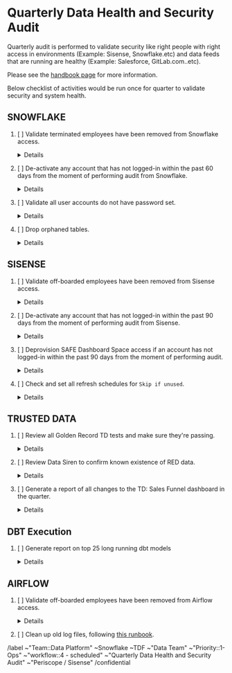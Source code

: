 # Quarterly Data Health and Security Audit

Quarterly audit is performed to validate security like right people with right access in environments (Example: Sisense, Snowflake.etc) and data feeds that are running are healthy (Example: Salesforce, GitLab.com..etc).

Please see the [handbook page](https://about.gitlab.com/handbook/business-technology/data-team/data-management/#quarterly-data-health-and-security-audit) for more information. 

Below checklist of activities would be run once for quarter to validate security and system health.

## SNOWFLAKE
1. [ ] Validate terminated employees have been removed from Snowflake access.
    <details>

    Cross check between Employee Directory and Snowflake
    * [ ] If applicable, check if users set to disabled in Snowflake
    * [ ] If applicable, check if users in [roles.yml](https://gitlab.com/gitlab-data/analytics/-/blob/master/permissions/snowflake/roles.yml):
        * [ ] isn't assigned to `warehouses`
        * [ ] isn't assigned to `roles`
        * [ ] can_login set to: `no`

    ```sql

      SELECT									 
        employee.employee_id,									 
        employee.first_name,									 
        employee.last_name,									 
        employee.hire_date,									 
        employee.rehire_date,									 
        snowflake.last_success_login,									 
        snowflake.created_on,									 
        employee.termination_date,									
        snowflake.is_disabled									 
      FROM prep.sensitive.employee_directory employee 									 
      INNER JOIN prod.legacy.snowflake_show_users  snowflake									 
      ON employee.first_name = snowflake.first_name									 
      AND employee.last_name = snowflake.last_name									 
      AND snowflake.is_disabled ='false'									 
      AND employee.termination_date IS NOT  NULL;									

    ```

2. [ ] De-activate any account that has not logged-in within the past 60 days from the moment of performing audit from Snowflake.
    <details>

   * [ ] Run below SQL script to perform the check.

     `NOTE: Exclude deactivating system accounts that show up in the list when below SQL script is executed.`
  

    ```sql
     SELECT	*																			
     FROM prod.legacy.snowflake_show_users 																			
     WHERE CASE WHEN last_success_login IS null THEN created_on ELSE last_success_login END <= dateadd('day', -60, CURRENT_DATE())
     AND is_disabled ='false';										
    ```


3. [ ] Validate all user accounts do not have password set.
    <details>

   * [ ] Check HAS_PASSWRD is set to ‘false’ in users table. If set to ‘false’ then there is not password set. Run below SQL script to perform the check.
   ```sql
    SELECT * 
   FROM "SNOWFLAKE"."ACCOUNT_USAGE"."USERS"
   WHERE has_password = 'true'
   AND disabled = 'false'
   AND deleted_on IS NULL
   AND name NOT IN ('PERMISSION_BOT','FIVETRAN','GITLAB_CI','AIRFLOW','STITCH','SISENSE_RESTRICTED_SAFE','PERISCOPE','MELTANO','TARGET_SNOWFLAKE','GRAFANA','SECURITYBOTSNOWFLAKEAPI', 'GAINSIGHT','MELTANO_DEV','BI_TOOL_EVAL','TABLEAU_RESTRICTED_SAFE','DATA_OBS_USER_1','TABLEAU', 'HIGHTOUCH_USER');

 
    ```

4. [ ] Drop orphaned tables.
    <details>

    * [ ] Using the current main branch of the [analytics repository](https://gitlab.com/gitlab-data/analytics/-/tree/master) run the dbt operation `orphaned_db_table_check`
    ```
    dbt run-operation orphaned_db_table_check
    ```
    * [ ] Using the list of output tables validate that the tables are no longer in use.
    * [ ] Send out Slack notification in `#data`
       * [ ] Slack notification
          <details>
          
          ```
          Hi Everyone.
          As part of our quarterly [data health and security audit](https://about.gitlab.com/handbook/business-technology/data-team/data-management/#quarterly-data-health-and-security-audit) we check for orphaned tables in our Snowflake instance (`PREP` and `PROD` database). Orphaned tables are tables with no dbt model attached to it. To keep our Data Platform clean we will drop each quarter orphaned tables in order to keep our Data Platform in a healthy shape. Please review this<link to issue> list of tables that we will drop on `xxxx-xx-xx` and let us know if there are concerns and (some) tables need to be kept in Snowflake.
          ```

          
    * [ ] Drop tables that are no longer in use.

## SISENSE
1. [ ] Validate off-boarded employees have been removed from Sisense access.
    <details>

   * [ ] Step 1: In order to get latest data loaded into table `legacy.sheetload_sisense_users`, Google Sheet needs to be updated with latest data from Sisense `users` table. To update the latest data, run below SQL in Sisense under database `periscope_usage_data` and paste the data in google sheet (https://docs.google.com/spreadsheets/d/1oY6YhTuXYqy5ujlTxrQKf7KCDNpPwKWD_hZmzR1UPIo/edit#gid=0). Make sure Step 1 is completed atlease 1 day before running SQL in Step 2, as sheetload runs once in 24 hours to get latest data loaded from google sheetload into `legacy.sheetload_sisense_users` table.


    ```sql

      SELECT distinct users.id, 
        users.first_name, 
        users.last_name,
        users.email_address 
      FROM users
      LEFT OUTER JOIN user_roles
        ON users.id = user_roles.user_id
        LEFT OUTER JOIN roles
        ON user_roles.role_id = roles.id
        --check if a user has a role assigned (because the users table contains all users ever exist in Sisense).
        WHERE roles.name = 'Everyone'

    ```

   * [ ] Step 2: Run below SQL script to perform the check.
   

   ```sql

   WITH EMPLOYEE_DIRECTORY AS (
  
    SELECT full_name, 
      work_email,
      date_actual,
      is_termination_date
    FROM "PROD"."LEGACY"."EMPLOYEE_DIRECTORY_ANALYSIS"
    WHERE date_actual <= current_date
    QUALIFY ROW_NUMBER() OVER (PARTITION BY full_name ORDER BY date_actual DESC) = 1

    ), FINAL as (

    SELECT * 
    FROM  employee_directory
    WHERE is_termination_date = 'TRUE'

    )

    SELECT   
      final.full_name, 
      final.work_email 
    FROM final
    JOIN legacy.sheetload_sisense_users users 
    ON final.work_email = users.email_address 
      -- incase email adres is empty
      OR final.full_name = users.FIRST_NAME || ' ' || users.LAST_NAME
   ORDER BY 2

   ```


2. [ ] De-activate any account that has not logged-in within the past 90 days from the moment of performing audit from Sisense.

    <details>

   * [ ] Run below SQL script to perform the check.

   ```sql
   WITH final as (
      SELECT users.id, 
         first_name, 
         last_name, 
         email_address, 
         spaces.name,
         MAX(DATE(time_on_site_logs.created_at)) AS last_login_date  
      FROM time_on_site_logs
      JOIN users
      --inner join between time_on_site_logs and users. This means if a user never performed a login, it will not show up in the results
      --improvement point for next iteration check for users that were created over 90 days ago and that didn't perform a login.
      ON time_on_site_logs.USER_ID = users.ID
      LEFT OUTER JOIN user_roles
      ON users.id = user_roles.user_id
      LEFT OUTER JOIN roles
      ON user_roles.role_id = roles.id
      --check if a user has a role assigned (because the users table contains all users ever exist in Sisense).
      LEFT OUTER JOIN spaces
      on roles.space_id = spaces.id
      WHERE roles.name = 'Everyone'
      GROUP BY 1,2,3,4,5
   )

   SELECT * 
   FROM final
   WHERE last_login_date < CURRENT_DATE-90
   ORDER BY last_name;
   ```

3. [ ] Deprovision SAFE Dashboard Space access if an account has not logged-in within the past 90 days from the moment of performing audit.

    <details>

   * [ ] Run below SQL script to perform the check.

   ```sql
   WITH final as (
    SELECT users.id, 
        first_name, 
        last_name, 
        email_address, 
        spaces.name,
        MAX(DATE(time_on_site_logs.created_at)) AS last_login_date  
    FROM time_on_site_logs
    JOIN users
    --inner join between time_on_site_logs and users. This means if a user never performed a login, it will not show up in the results
    --improvement point for next iteration check for users that were created over 90 days ago and that didn't perform a login.
    ON time_on_site_logs.USER_ID = users.ID
    LEFT OUTER JOIN user_roles
    ON users.id = user_roles.user_id
    LEFT OUTER JOIN roles
    ON user_roles.role_id = roles.id
    --check if a user has a role assigned (because the users table contains all users ever exist in Sisense).
    LEFT OUTER JOIN spaces
    on roles.space_id = spaces.id
    WHERE roles.name = 'Everyone'
    AND spaces.name = 'gitlab:safe-dashboard'
    GROUP BY 1,2,3,4,5
   )

    SELECT * 
    FROM final
    WHERE last_login_date < CURRENT_DATE-90
    ORDER BY last_name;
   ```

4. [ ] Check and set all refresh schedules for `Skip if unused`.

    <details>

   - [ ] GitLab Space
   - [ ] SAFE Space
   - [ ] SAFE Intermediate Space

## TRUSTED DATA
1. [ ] Review all Golden Record TD tests and make sure they're passing.

    <details>

    * [ ] Run below SQL script to perform the check.

     ```sql

    SELECT *  
    FROM "PROD"."WORKSPACE_DATA"."DBT_TEST_RESULTS" 
    WHERE test_unique_id LIKE '%raw_golden_data%' 
    AND test_status <>'pass' 
    ORDER BY results_generated_at DESC ;				
				
    ```

2.  [ ] Review Data Siren to confirm known existence of RED data.

    <details>
    
    * [ ] Run below SQL script to perform the check.

     ```sql

    SELECT DISTINCT 
       SENSOR_NAME, 
       (CONCAT(DATABASE_NAME,'.',TABLE_SCHEMA,'.',TABLE_NAME)) AS TABLE_NAME,		
       COLUMN_NAME				
    FROM "PREP"."DATASIREN"."DATASIREN_AUDIT_RESULTS"				
    UNION ALL				
    SELECT DISTINCT 
       SENSOR_NAME, 
       (CONCAT(DATABASE_NAME,'.',TABLE_SCHEMA,'.',TABLE_NAME)) AS TABLE_NAME,		
       COLUMN_NAME	
    FROM "PREP"."DATASIREN"."DATASIREN_CANARY_SENSOR"				
    UNION ALL				
    SELECT DISTINCT 
        SENSOR_NAME, 
       (CONCAT(DATABASE_NAME,'.',TABLE_SCHEMA,'.',TABLE_NAME)) AS TABLE_NAME,		
       COLUMN_NAME			
    FROM "PREP"."DATASIREN"."DATASIREN_PROD_COMMON_IP_ADDRESS_SENSOR"				
    UNION ALL				
    SELECT DISTINCT 
        SENSOR_NAME, 
       (CONCAT(DATABASE_NAME,'.',TABLE_SCHEMA,'.',TABLE_NAME)) AS TABLE_NAME,		
       COLUMN_NAME
    FROM "PREP"."DATASIREN"."DATASIREN_PROD_COMMON_MAPPING_IP_ADDRESS_SENSOR"		
    UNION ALL				
    SELECT DISTINCT 
        SENSOR_NAME, 
       (CONCAT(DATABASE_NAME,'.',TABLE_SCHEMA,'.',TABLE_NAME)) AS TABLE_NAME,		
       COLUMN_NAME			
    FROM "PREP"."DATASIREN"."DATASIREN_PROD_LEGACY_EMAIL_VALUE_SENSOR"				
    UNION ALL				
    SELECT DISTINCT 
        SENSOR_NAME, 
       (CONCAT(DATABASE_NAME,'.',TABLE_SCHEMA,'.',TABLE_NAME)) AS TABLE_NAME,		
       COLUMN_NAME		
    FROM "PREP"."DATASIREN"."DATASIREN_PROD_LEGACY_IP_ADDRESS_SENSOR"				
    UNION ALL				
    SELECT DISTINCT 
        SENSOR_NAME, 
       (CONCAT(DATABASE_NAME,'.',TABLE_SCHEMA,'.',TABLE_NAME)) AS TABLE_NAME,		
       COLUMN_NAME			
    FROM "PREP"."DATASIREN"."DATASIREN_SOURCE_DB_SOCIAL_SECURITY_NUMBER_SENSOR"		UNION ALL
    SELECT DISTINCT 
       SENSOR_NAME, 
       (CONCAT(DATABASE_NAME,'.',TABLE_SCHEMA,'.',TABLE_NAME)) AS TABLE_NAME,		
       COLUMN_NAME		
    FROM "PREP"."DATASIREN"."DATASIREN_TRANSFORM_DB_EMAIL_VALUE_SENSOR"				
    UNION ALL				
    SELECT DISTINCT 
        SENSOR_NAME, 
       (CONCAT(DATABASE_NAME,'.',TABLE_SCHEMA,'.',TABLE_NAME)) AS TABLE_NAME,		
       COLUMN_NAME			
    FROM "PREP"."DATASIREN"."DATASIREN_TRANSFORM_DB_IP_ADDRESS_SENSOR"
    UNION ALL				
    SELECT DISTINCT 
        SENSOR_NAME, 
       (CONCAT(DATABASE_NAME,'.',TABLE_SCHEMA,'.',TABLE_NAME)) AS TABLE_NAME,				
       COLUMN_NAME			
    FROM "PREP"."DATASIREN"."DATASIREN_PROD_BONEYARD_EMAIL_VALUE_SENSOR"
    UNION ALL				
    SELECT DISTINCT 
        SENSOR_NAME, 
       (CONCAT(DATABASE_NAME,'.',TABLE_SCHEMA,'.',TABLE_NAME)) AS TABLE_NAME,		
       COLUMN_NAME			
    FROM "PREP"."DATASIREN"."DATASIREN_PROD_BONEYARD_IP_ADDRESS_SENSOR"
    UNION ALL				
    SELECT DISTINCT 
        SENSOR_NAME, 
       (CONCAT(DATABASE_NAME,'.',TABLE_SCHEMA,'.',TABLE_NAME)) AS TABLE_NAME,		
       COLUMN_NAME			
    FROM "PREP"."DATASIREN"."DATASIREN_PROD_COMMON_EMAIL_VALUE_SENSOR"
    UNION ALL
     SELECT DISTINCT 
        SENSOR_NAME, 
       (CONCAT(DATABASE_NAME,'.',TABLE_SCHEMA,'.',TABLE_NAME)) AS TABLE_NAME,		
       COLUMN_NAME			
    FROM "PREP"."DATASIREN"."DATASIREN_PROD_COMMON_MAPPING_EMAIL_VALUE_SENSOR"
    ;					
				
     ```


3. [ ] Generate a report of all changes to the TD: Sales Funnel dashboard in the quarter.

    <details>

     * [ ]  Pull the report for business logic changes made to the `mart_crm_opportunity` model from the link (https://gitlab.com/gitlab-data/analytics/-/commits/master/transform/snowflake-dbt/models/marts/sales_funnel/restricted_safe/mart_crm_opportunity.sql?search=) by filtering on label “Business logic change”.

## DBT Execution
1. [ ] Generate report on top 25 long running dbt models

    <details>

    * [ ] Run below SQL script (set manual the previous quarter)

     ```sql
        WITH RANGE_PREVIOUS_QUARTER AS
        (
          SELECT 
            MIN(date_day) AS first_day_fq,
            MAX(date_day) AS last_day_fq
          FROM "PROD"."COMMON"."DIM_DATE"
          --Check the year and quarter you want to audit
          WHERE fiscal_year = (CASE WHEN MONTH(CURRENT_DATE()) IN ('2','3','4') THEN year(CURRENT_DATE()) ELSE year(CURRENT_DATE())+1 END)
          AND fiscal_quarter = (CASE WHEN MONTH(CURRENT_DATE()) IN ('2','3','4') THEN '4' WHEN MONTH(CURRENT_DATE()) IN ('5','6','7') THEN '1' WHEN MONTH(CURRENT_DATE()) IN ('8','9','10') THEN '2' WHEN MONTH(CURRENT_DATE()) IN ('11','12','1') THEN '3' END)
        )

        , DISTINCT_SELECT AS
        ( 
          SELECT distinct
          model_name
        , compilation_started_at
        , model_execution_time
        FROM 
        "PROD"."WORKSPACE_DATA"."DBT_RUN_RESULTS"
        JOIN range_previous_quarter
        WHERE 1=1
        --AND model_name = 'bamboohr_budget_vs_actual'
        AND compilation_started_at >= first_day_fq
        AND compilation_started_at <= last_day_fq
        AND model_name in ( SELECT DISTINCT model_name FROM  "PROD"."WORKSPACE_DATA"."DBT_RUN_RESULTS" WHERE compilation_started_at BETWEEN dateadd('day', -7, CURRENT_DATE()) AND CURRENT_DATE AND RUN_STATUS = 'success' )
        )

        --select * from DISTINCT_SELECT

        , AVG_PER_MONTH AS
        (
          SELECT
          model_name 
        , YEAR(compilation_started_at) || LPAD(MONTH(compilation_started_at),2,0) AS compilation_started_at_month
        , AVG(model_execution_time) AS avg_execution_time
        FROM distinct_select
        GROUP BY 1,2
        )

        --select * from avg_per_month

        , MONTH_COMPARE AS
        (
          SELECT 
          model_name 
        , compilation_started_at_month 
        , LAG(avg_execution_time,2) OVER (PARTITION BY model_name ORDER BY compilation_started_at_month) AS avg_execution_time_first_month_of_quarter
        , LAG(avg_execution_time,1) OVER (PARTITION BY model_name ORDER BY compilation_started_at_month) AS avg_execution_time_month_month_of_quarter
        , avg_execution_time AS avg_execution_time_third_month_of_quarter
        FROM avg_per_month
        )

        --select * from month_compare

        SELECT 
          model_name  
        , avg_execution_time_first_month_of_quarter
        , avg_execution_time_month_month_of_quarter
        , avg_execution_time_third_month_of_quarter
        , (avg_execution_time_third_month_of_quarter / avg_execution_time_first_month_of_quarter) delta_first_last
        FROM month_compare
        --WHERE compilation_started_at_month = 202205
        QUALIFY ROW_NUMBER() OVER (PARTITION BY model_name ORDER BY compilation_started_at_month DESC) = 1
        ORDER BY 4 desc
        LIMIT 25
    ```


## AIRFLOW
1. [ ] Validate off-boarded employees have been removed from Airflow access.
    <details>

    ```sql
      SELECT									 
        employee.employee_id,									 
        employee.first_name,									 
        employee.last_name,									 
        employee.hire_date,									 
        employee.rehire_date,									 
        employee.termination_date,	
        airflow.email,
        airflow.active									 
      FROM prep.sensitive.employee_directory employee 									 
      RIGHT OUTER JOIN raw.airflow_stitch.ab_user  airflow									 
        ON employee.last_work_email = airflow.email									   
      WHERE airflow.active ='TRUE'									 
      AND employee.termination_date IS NOT NULL
    ```
2. [ ] Clean up old log files, following [this runbook](https://gitlab.com/gitlab-data/runbooks/-/blob/main/airflow_infrastructure/archival_pvc_volume/delete_pvc_volume.md). 

<!-- DO NOT EDIT BELOW THIS LINE -->
/label ~"Team::Data Platform" ~Snowflake ~TDF ~"Data Team" ~"Priority::1-Ops" ~"workflow::4 - scheduled" ~"Quarterly Data Health and Security Audit" ~"Periscope / Sisense"
/confidential 
